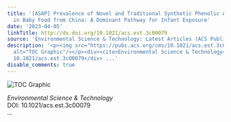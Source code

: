 ```yaml
---
title: '[ASAP] Prevalence of Novel and Traditional Synthetic Phenolic Antioxidants
  in Baby Food from China: A Dominant Pathway for Infant Exposure'
date: '2023-04-05'
linkTitle: http://dx.doi.org/10.1021/acs.est.3c00079
source: 'Environmental Science & Technology: Latest Articles (ACS Publications)'
description: '<p><img src="https://pubs.acs.org/cms/10.1021/acs.est.3c00079/asset/images/medium/es3c00079_0004.gif"
  alt="TOC Graphic"/></p><div><cite>Environmental Science & Technology</cite></div><div>DOI:
  10.1021/acs.est.3c00079</div> ...'
disable_comments: true
---
```

<p><img src="https://pubs.acs.org/cms/10.1021/acs.est.3c00079/asset/images/medium/es3c00079_0004.gif" alt="TOC Graphic"/></p><div><cite>Environmental Science & Technology</cite></div><div>DOI: 10.1021/acs.est.3c00079</div> ...